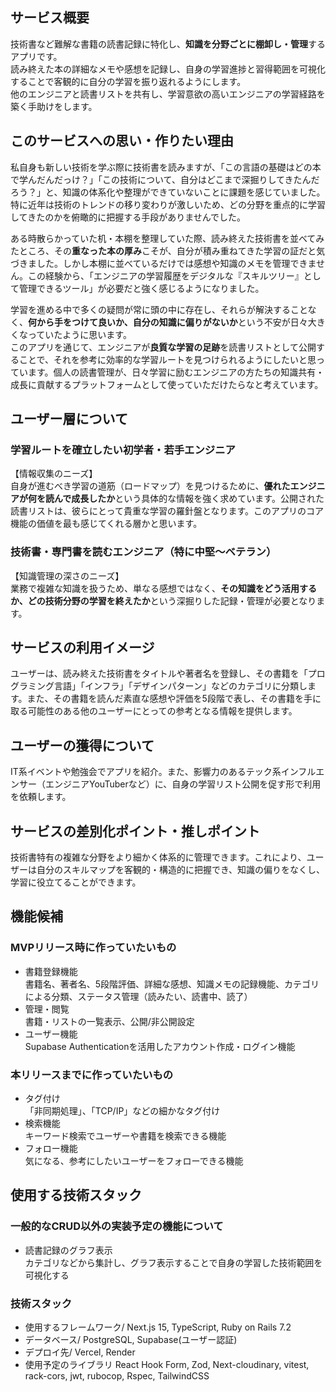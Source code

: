 ## サービス概要
技術書など難解な書籍の読書記録に特化し、**知識を分野ごとに棚卸し・管理**するアプリです。  
読み終えた本の詳細なメモや感想を記録し、自身の学習進捗と習得範囲を可視化することで客観的に自分の学習を振り返れるようにします。  
他のエンジニアと読書リストを共有し、学習意欲の高いエンジニアの学習経路を築く手助けをします。

## このサービスへの思い・作りたい理由
私自身も新しい技術を学ぶ際に技術書を読みますが、「この言語の基礎はどの本で学んだんだっけ？」「この技術について、自分はどこまで深掘りしてきたんだろう？」と、知識の体系化や整理ができていないことに課題を感じていました。特に近年は技術のトレンドの移り変わりが激しいため、どの分野を重点的に学習してきたのかを俯瞰的に把握する手段がありませんでした。

ある時散らかっていた机・本棚を整理していた際、読み終えた技術書を並べてみたところ、その**重なった本の厚み**こそが、自分が積み重ねてきた学習の証だと気づきました。しかし本棚に並べているだけでは感想や知識のメモを管理できません。この経験から、「エンジニアの学習履歴をデジタルな『スキルツリー』として管理できるツール」が必要だと強く感じるようになりました。

学習を進める中で多くの疑問が常に頭の中に存在し、それらが解決することなく、**何から手をつけて良いか、自分の知識に偏りがないか**という不安が日々大きくなっていたように思います。  
このアプリを通じて、エンジニアが**良質な学習の足跡**を読書リストとして公開することで、それを参考に効率的な学習ルートを見つけられるようにしたいと思っています。個人の読書管理が、日々学習に励むエンジニアの方たちの知識共有・成長に貢献するプラットフォームとして使っていただけたらなと考えています。

## ユーザー層について
### 学習ルートを確立したい初学者・若手エンジニア
【情報収集のニーズ】  
自身が進むべき学習の道筋（ロードマップ）を見つけるために、**優れたエンジニアが何を読んで成長したか**という具体的な情報を強く求めています。公開された読書リストは、彼らにとって貴重な学習の羅針盤となります。このアプリのコア機能の価値を最も感じてくれる層かと思います。

### 技術書・専門書を読むエンジニア（特に中堅〜ベテラン）
【知識管理の深さのニーズ】  
業務で複雑な知識を扱うため、単なる感想ではなく、**その知識をどう活用するか、どの技術分野の学習を終えたか**という深掘りした記録・管理が必要となります。

## サービスの利用イメージ
ユーザーは、読み終えた技術書をタイトルや著者名を登録し、その書籍を「プログラミング言語」「インフラ」「デザインパターン」などのカテゴリに分類します。また、その書籍を読んだ素直な感想や評価を5段階で表し、その書籍を手に取る可能性のある他のユーザーにとっての参考となる情報を提供します。

## ユーザーの獲得について
IT系イベントや勉強会でアプリを紹介。また、影響力のあるテック系インフルエンサー（エンジニアYouTuberなど）に、自身の学習リスト公開を促す形で利用を依頼します。

## サービスの差別化ポイント・推しポイント
技術書特有の複雑な分野をより細かく体系的に管理できます。これにより、ユーザーは自分のスキルマップを客観的・構造的に把握でき、知識の偏りをなくし、学習に役立てることができます。

## 機能候補
### MVPリリース時に作っていたいもの
- 書籍登録機能  
書籍名、著者名、5段階評価、詳細な感想、知識メモの記録機能、カテゴリによる分類、ステータス管理（読みたい、読書中、読了）
- 管理・閲覧  
書籍・リストの一覧表示、公開/非公開設定
- ユーザー機能  
Supabase Authenticationを活用したアカウント作成・ログイン機能

### 本リリースまでに作っていたいもの
- タグ付け  
「非同期処理」、「TCP/IP」などの細かなタグ付け
- 検索機能  
キーワード検索でユーザーや書籍を検索できる機能
- フォロー機能  
気になる、参考にしたいユーザーをフォローできる機能


## 使用する技術スタック
### 一般的なCRUD以外の実装予定の機能について
- 読書記録のグラフ表示  
カテゴリなどから集計し、グラフ表示することで自身の学習した技術範囲を可視化する

### 技術スタック
- 使用するフレームワーク/ Next.js 15, TypeScript, Ruby on Rails 7.2
- データベース/ PostgreSQL, Supabase(ユーザー認証)
- デプロイ先/ Vercel, Render
- 使用予定のライブラリ React Hook Form, Zod, Next-cloudinary, vitest, rack-cors, jwt, rubocop, Rspec, TailwindCSS